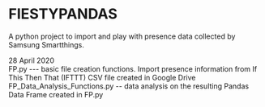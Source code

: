 # FIESTYPANDAS
A python project to import and play with presence data collected by Samsung Smartthings.

28 April 2020<br>
FP.py --- basic file creation functions. Import presence information from If This Then That (IFTTT) CSV file created in Google Drive<br>
FP_Data_Analysis_Functions.py -- data analysis on the resulting Pandas Data Frame created in FP.py<br>
